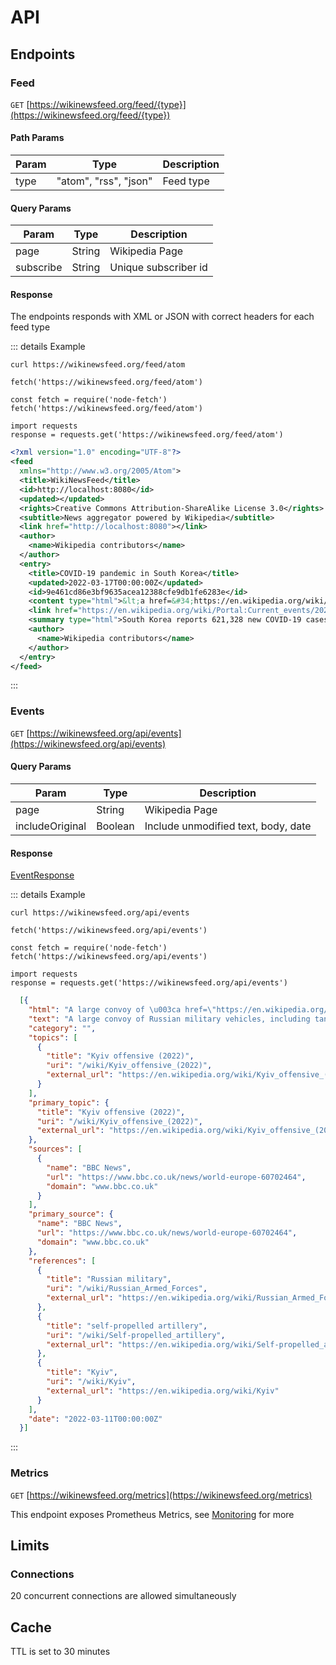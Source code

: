 # API

## Endpoints

### Feed

`GET` [https://wikinewsfeed.org/feed/{type}](https://wikinewsfeed.org/feed/{type})

#### Path Params

| Param | Type                  | Description |
|-------|-----------------------|-------------|
| type  | "atom", "rss", "json" | Feed type   |

#### Query Params

| Param           | Type    | Description                         |
|-----------------|---------|-------------------------------------|
| page            | String  | Wikipedia Page                      |
| subscribe       | String  | Unique subscriber id                |

#### Response

The endpoints responds with XML or JSON with correct headers for each feed type

::: details Example

<CodeGroup>
  <CodeGroupItem title="cURL" active>

```bash:no-line-numbers
curl https://wikinewsfeed.org/feed/atom
```

  </CodeGroupItem>
  <CodeGroupItem title="JavaScript">

```js:no-line-numbers
fetch('https://wikinewsfeed.org/feed/atom')
```

  </CodeGroupItem>
  <CodeGroupItem title="NodeJS">

```js:no-line-numbers
const fetch = require('node-fetch')
fetch('https://wikinewsfeed.org/feed/atom')
```
  </CodeGroupItem>
  <CodeGroupItem title="Python">

```python:no-line-numbers
import requests
response = requests.get('https://wikinewsfeed.org/feed/atom')
```

  </CodeGroupItem>
</CodeGroup>

```xml
<?xml version="1.0" encoding="UTF-8"?>
<feed
  xmlns="http://www.w3.org/2005/Atom">
  <title>WikiNewsFeed</title>
  <id>http://localhost:8080</id>
  <updated></updated>
  <rights>Creative Commons Attribution-ShareAlike License 3.0</rights>
  <subtitle>News aggregator powered by Wikipedia</subtitle>
  <link href="http://localhost:8080"></link>
  <author>
    <name>Wikipedia contributors</name>
  </author>
  <entry>
    <title>COVID-19 pandemic in South Korea</title>
    <updated>2022-03-17T00:00:00Z</updated>
    <id>9e461cd86e3bf9635acea12388cfe9db1fe6283e</id>
    <content type="html">&lt;a href=&#34;https://en.wikipedia.org/wiki/South_Korea&#34; title=&#34;South Korea&#34;&gt;South Korea&lt;/a&gt; reports 621,328 new &lt;a href=&#34;https://en.wikipedia.org/wiki/COVID-19&#34; title=&#34;COVID-19&#34;&gt;COVID-19&lt;/a&gt; cases, a new single day record. </content>
    <link href="https://en.wikipedia.org/wiki/Portal:Current_events/2022_March_17" rel="alternate"></link>
    <summary type="html">South Korea reports 621,328 new COVID-19 cases, a new single day record. </summary>
    <author>
      <name>Wikipedia contributors</name>
    </author>
  </entry>
</feed>
```
:::

### Events

`GET` [https://wikinewsfeed.org/api/events](https://wikinewsfeed.org/api/events)

#### Query Params

| Param           | Type    | Description                         |
|-----------------|---------|-------------------------------------|
| page            | String  | Wikipedia Page                      |
| includeOriginal | Boolean | Include unmodified text, body, date |

#### Response

[EventResponse](https://pkg.go.dev/github.com/wikinewsfeed/wikinewsfeed/web#EventsResponse)

::: details Example

<CodeGroup>
  <CodeGroupItem title="cURL" active>

```bash:no-line-numbers
curl https://wikinewsfeed.org/api/events
```

  </CodeGroupItem>
  <CodeGroupItem title="JavaScript">

```js:no-line-numbers
fetch('https://wikinewsfeed.org/api/events')
```

  </CodeGroupItem>
  <CodeGroupItem title="NodeJS">

```js:no-line-numbers
const fetch = require('node-fetch')
fetch('https://wikinewsfeed.org/api/events')
```
  </CodeGroupItem>
  <CodeGroupItem title="Python">

```python:no-line-numbers
import requests
response = requests.get('https://wikinewsfeed.org/api/events')
```

  </CodeGroupItem>
</CodeGroup>

```json
  [{
    "html": "A large convoy of \u003ca href=\"https://en.wikipedia.org/wiki/Russian_Armed_Forces\" title=\"Russian Armed Forces\"\u003eRussian military\u003c/a\u003e vehicles, including tanks and \u003ca href=\"https://en.wikipedia.org/wiki/Self-propelled_artillery\" title=\"Self-propelled artillery\"\u003eself-propelled artillery\u003c/a\u003e, begins \u0026#34;fanning out\u0026#34; to forests and towns near \u003ca href=\"https://en.wikipedia.org/wiki/Kyiv\" title=\"Kyiv\"\u003eKyiv\u003c/a\u003e as it prepares to advance on the capital. ",
    "text": "A large convoy of Russian military vehicles, including tanks and self-propelled artillery, begins \"fanning out\" to forests and towns near Kyiv as it prepares to advance on the capital. ",
    "category": "",
    "topics": [
      {
        "title": "Kyiv offensive (2022)",
        "uri": "/wiki/Kyiv_offensive_(2022)",
        "external_url": "https://en.wikipedia.org/wiki/Kyiv_offensive_(2022)"
      }
    ],
    "primary_topic": {
      "title": "Kyiv offensive (2022)",
      "uri": "/wiki/Kyiv_offensive_(2022)",
      "external_url": "https://en.wikipedia.org/wiki/Kyiv_offensive_(2022)"
    },
    "sources": [
      {
        "name": "BBC News",
        "url": "https://www.bbc.co.uk/news/world-europe-60702464",
        "domain": "www.bbc.co.uk"
      }
    ],
    "primary_source": {
      "name": "BBC News",
      "url": "https://www.bbc.co.uk/news/world-europe-60702464",
      "domain": "www.bbc.co.uk"
    },
    "references": [
      {
        "title": "Russian military",
        "uri": "/wiki/Russian_Armed_Forces",
        "external_url": "https://en.wikipedia.org/wiki/Russian_Armed_Forces"
      },
      {
        "title": "self-propelled artillery",
        "uri": "/wiki/Self-propelled_artillery",
        "external_url": "https://en.wikipedia.org/wiki/Self-propelled_artillery"
      },
      {
        "title": "Kyiv",
        "uri": "/wiki/Kyiv",
        "external_url": "https://en.wikipedia.org/wiki/Kyiv"
      }
    ],
    "date": "2022-03-11T00:00:00Z"
  }]
```
:::

### Metrics

`GET` [https://wikinewsfeed.org/metrics](https://wikinewsfeed.org/metrics)

This endpoint exposes Prometheus Metrics, see [Monitoring](server.md#monitoring) for more

## Limits

### Connections

20 concurrent connections are allowed simultaneously

## Cache

TTL is set to 30 minutes
